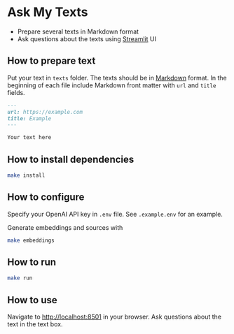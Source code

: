 # Ask My Texts

- Prepare several texts in Markdown format
- Ask questions about the texts using [Streamlit](https://www.streamlit.io/) UI

## How to prepare text

Put your text in `texts` folder.
The texts should be in [Markdown](https://en.wikipedia.org/wiki/Markdown) format.
In the beginning of each file include Markdown front matter with `url` and `title` fields.

```markdown
---
url: https://example.com
title: Example
---

Your text here
```

## How to install dependencies

```sh
make install
```

## How to configure

Specify your OpenAI API key in `.env` file. See `.example.env` for an example.

Generate embeddings and sources with

```sh
make embeddings
```

## How to run

```sh
make run
```

## How to use

Navigate to [http://localhost:8501](http://localhost:8501) in your browser.
Ask questions about the text in the text box.
